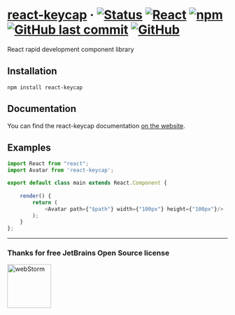 # [react-keycap](https://github.com/ispong/react-keycap) &middot; [![Status](https://img.shields.io/badge/status-developing-ff69b4?style=flat-square)](https://github.com/ispong/react-keycap) [![React](https://img.shields.io/badge/react-16.13.x-blue?style=flat-square)](https://reactjs.org/) [![npm](https://img.shields.io/npm/v/react-keycap?style=flat-square)](https://www.npmjs.com/package/react-keycap) [![GitHub last commit](https://img.shields.io/github/last-commit/ispong/react-keycap?style=flat-square)](https://github.com/ispong/react-keycap) [![GitHub](https://img.shields.io/github/license/ispong/react-keycap?style=flat-square)](https://github.com/ispong/react-keycap/blob/master/LICENSE)

React rapid development component library

## Installation

```shell script
npm install react-keycap
```

## Documentation

You can find the react-keycap documentation [on the website](https://ispong.gitee.io/react-keycap).  

## Examples

```typescript jsx
import React from "react";
import Avatar from 'react-keycap';

export default class main extends React.Component {
    
    render() {
        return (
            <Avatar path={"$path"} width={"100px"} height={"100px"}/>
        );
    }    
};
```

***

### Thanks for free JetBrains Open Source license

<a href="https://www.jetbrains.com/?from=react-keycap" target="_blank"><img src="https://github.com/ispong/react-keycap/blob/master/WebStorm-logo.png?raw=true" height="100" alt="webStorm"/></a>



